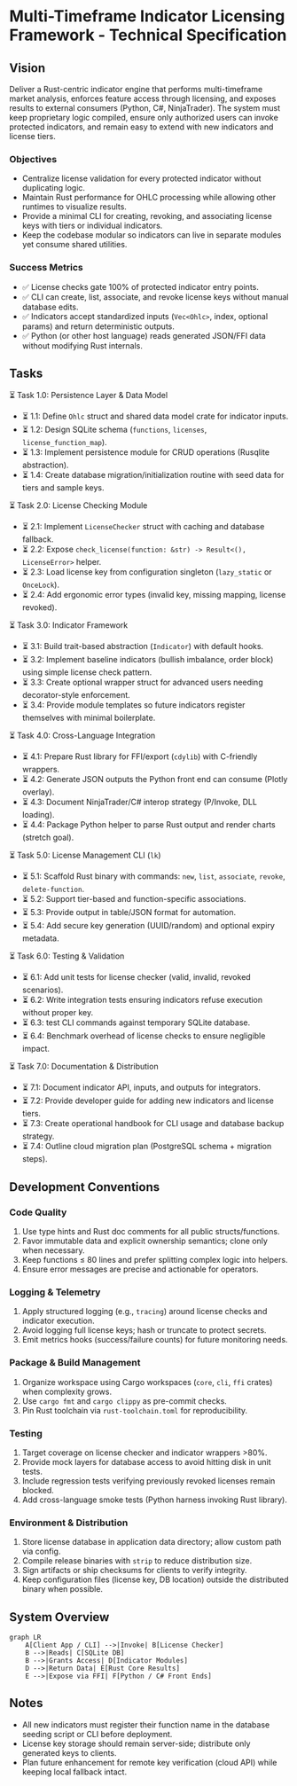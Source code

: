# Multi-Timeframe Indicator Licensing Framework - Technical Specification

## Vision
Deliver a Rust-centric indicator engine that performs multi-timeframe market analysis, enforces feature access through licensing, and exposes results to external consumers (Python, C#, NinjaTrader). The system must keep proprietary logic compiled, ensure only authorized users can invoke protected indicators, and remain easy to extend with new indicators and license tiers.

### Objectives
- Centralize license validation for every protected indicator without duplicating logic.
- Maintain Rust performance for OHLC processing while allowing other runtimes to visualize results.
- Provide a minimal CLI for creating, revoking, and associating license keys with tiers or individual indicators.
- Keep the codebase modular so indicators can live in separate modules yet consume shared utilities.

### Success Metrics
- ✅ License checks gate 100% of protected indicator entry points.
- ✅ CLI can create, list, associate, and revoke license keys without manual database edits.
- ✅ Indicators accept standardized inputs (`Vec<Ohlc>`, index, optional params) and return deterministic outputs.
- ✅ Python (or other host language) reads generated JSON/FFI data without modifying Rust internals.

## Tasks

⏳ Task 1.0: Persistence Layer & Data Model
* ⏳ 1.1: Define `Ohlc` struct and shared data model crate for indicator inputs.
* ⏳ 1.2: Design SQLite schema (`functions`, `licenses`, `license_function_map`).
* ⏳ 1.3: Implement persistence module for CRUD operations (Rusqlite abstraction).
* ⏳ 1.4: Create database migration/initialization routine with seed data for tiers and sample keys.

⏳ Task 2.0: License Checking Module
* ⏳ 2.1: Implement `LicenseChecker` struct with caching and database fallback.
* ⏳ 2.2: Expose `check_license(function: &str) -> Result<(), LicenseError>` helper.
* ⏳ 2.3: Load license key from configuration singleton (`lazy_static` or `OnceLock`).
* ⏳ 2.4: Add ergonomic error types (invalid key, missing mapping, license revoked).

⏳ Task 3.0: Indicator Framework
* ⏳ 3.1: Build trait-based abstraction (`Indicator`) with default hooks.
* ⏳ 3.2: Implement baseline indicators (bullish imbalance, order block) using simple license check pattern.
* ⏳ 3.3: Create optional wrapper struct for advanced users needing decorator-style enforcement.
* ⏳ 3.4: Provide module templates so future indicators register themselves with minimal boilerplate.

⏳ Task 4.0: Cross-Language Integration
* ⏳ 4.1: Prepare Rust library for FFI/export (`cdylib`) with C-friendly wrappers.
* ⏳ 4.2: Generate JSON outputs the Python front end can consume (Plotly overlay).
* ⏳ 4.3: Document NinjaTrader/C# interop strategy (P/Invoke, DLL loading).
* ⏳ 4.4: Package Python helper to parse Rust output and render charts (stretch goal).

⏳ Task 5.0: License Management CLI (`lk`)
* ⏳ 5.1: Scaffold Rust binary with commands: `new`, `list`, `associate`, `revoke`, `delete-function`.
* ⏳ 5.2: Support tier-based and function-specific associations.
* ⏳ 5.3: Provide output in table/JSON format for automation.
* ⏳ 5.4: Add secure key generation (UUID/random) and optional expiry metadata.

⏳ Task 6.0: Testing & Validation
* ⏳ 6.1: Add unit tests for license checker (valid, invalid, revoked scenarios).
* ⏳ 6.2: Write integration tests ensuring indicators refuse execution without proper key.
* ⏳ 6.3: test CLI commands against temporary SQLite database.
* ⏳ 6.4: Benchmark overhead of license checks to ensure negligible impact.

⏳ Task 7.0: Documentation & Distribution
* ⏳ 7.1: Document indicator API, inputs, and outputs for integrators.
* ⏳ 7.2: Provide developer guide for adding new indicators and license tiers.
* ⏳ 7.3: Create operational handbook for CLI usage and database backup strategy.
* ⏳ 7.4: Outline cloud migration plan (PostgreSQL schema + migration steps).

## Development Conventions

### Code Quality
1. Use type hints and Rust doc comments for all public structs/functions.
2. Favor immutable data and explicit ownership semantics; clone only when necessary.
3. Keep functions ≤ 80 lines and prefer splitting complex logic into helpers.
4. Ensure error messages are precise and actionable for operators.

### Logging & Telemetry
1. Apply structured logging (e.g., `tracing`) around license checks and indicator execution.
2. Avoid logging full license keys; hash or truncate to protect secrets.
3. Emit metrics hooks (success/failure counts) for future monitoring needs.

### Package & Build Management
1. Organize workspace using Cargo workspaces (`core`, `cli`, `ffi` crates) when complexity grows.
2. Use `cargo fmt` and `cargo clippy` as pre-commit checks.
3. Pin Rust toolchain via `rust-toolchain.toml` for reproducibility.

### Testing
1. Target coverage on license checker and indicator wrappers >80%.
2. Provide mock layers for database access to avoid hitting disk in unit tests.
3. Include regression tests verifying previously revoked licenses remain blocked.
4. Add cross-language smoke tests (Python harness invoking Rust library).

### Environment & Distribution
1. Store license database in application data directory; allow custom path via config.
2. Compile release binaries with `strip` to reduce distribution size.
3. Sign artifacts or ship checksums for clients to verify integrity.
4. Keep configuration files (license key, DB location) outside the distributed binary when possible.

## System Overview

```mermaid
graph LR
    A[Client App / CLI] -->|Invoke| B[License Checker]
    B -->|Reads| C[SQLite DB]
    B -->|Grants Access| D[Indicator Modules]
    D -->|Return Data| E[Rust Core Results]
    E -->|Expose via FFI| F[Python / C# Front Ends]
```

## Notes
- All new indicators must register their function name in the database seeding script or CLI before deployment.
- License key storage should remain server-side; distribute only generated keys to clients.
- Plan future enhancement for remote key verification (cloud API) while keeping local fallback intact.
